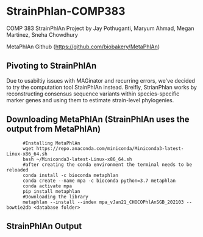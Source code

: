 # StrainPhlan-COMP383
COMP 383 StrainPhlAn Project by Jay Pothuganti, Maryum Ahmad, Megan Martinez, Sneha Chowdhury

MetaPhlAn Github (https://github.com/biobakery/MetaPhlAn)


## Pivoting to StrainPhlAn
Due to usabiltiy issues with MAGinator and recurring errors, we've decided to try the computation tool StainPhlAn instead. 
Breifly, StrianPhlan works by reconstructing consensus sequence variants within species-specific marker genes and using them to estimate strain-level phylogenies.

## Downloading MetaPhlAn (StrainPhlAn uses the output from MetaPhlAn)
          #Installing MetaPhlAn
          wget https://repo.anaconda.com/miniconda/Miniconda3-latest-Linux-x86_64.sh
          bash ~/Miniconda3-latest-Linux-x86_64.sh
          #after creating the conda environment the terminal needs to be reloaded
          conda install -c bioconda metaphlan
          conda create --name mpa -c bioconda python=3.7 metaphlan
          conda activate mpa
          pip install metaphlan
          #Downloading the library
          metaphlan --install --index mpa_vJan21_CHOCOPhlAnSGB_202103 --bowtie2db <database folder>

## StrainPhlAn Output

